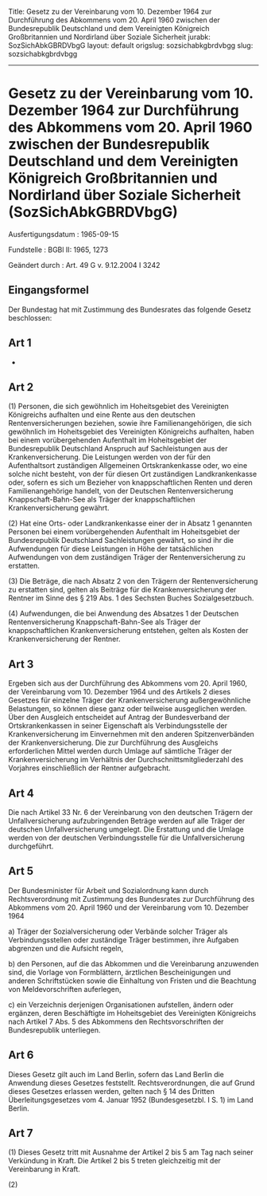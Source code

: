 Title: Gesetz zu der Vereinbarung vom 10. Dezember 1964 zur Durchführung des Abkommens
  vom 20. April 1960 zwischen der Bundesrepublik Deutschland und dem Vereinigten Königreich
  Großbritannien und Nordirland über Soziale Sicherheit
jurabk: SozSichAbkGBRDVbgG
layout: default
origslug: sozsichabkgbrdvbgg
slug: sozsichabkgbrdvbgg

---

# Gesetz zu der Vereinbarung vom 10. Dezember 1964 zur Durchführung des Abkommens vom 20. April 1960 zwischen der Bundesrepublik Deutschland und dem Vereinigten Königreich Großbritannien und Nordirland über Soziale Sicherheit (SozSichAbkGBRDVbgG)

Ausfertigungsdatum
:   1965-09-15

Fundstelle
:   BGBl II: 1965, 1273

Geändert durch
:   Art. 49 G v. 9.12.2004 I 3242


## Eingangsformel

Der Bundestag hat mit Zustimmung des Bundesrates das folgende Gesetz
beschlossen:


## Art 1

-


## Art 2

(1) Personen, die sich gewöhnlich im Hoheitsgebiet des Vereinigten
Königreichs aufhalten und eine Rente aus den deutschen
Rentenversicherungen beziehen, sowie ihre Familienangehörigen, die
sich gewöhnlich im Hoheitsgebiet des Vereinigten Königreichs
aufhalten, haben bei einem vorübergehenden Aufenthalt im Hoheitsgebiet
der Bundesrepublik Deutschland Anspruch auf Sachleistungen aus der
Krankenversicherung. Die Leistungen werden von der für den
Aufenthaltsort zuständigen Allgemeinen Ortskrankenkasse oder, wo eine
solche nicht besteht, von der für diesen Ort zuständigen
Landkrankenkasse oder, sofern es sich um Bezieher von
knappschaftlichen Renten und deren Familienangehörige handelt, von der
Deutschen Rentenversicherung Knappschaft-Bahn-See als Träger der
knappschaftlichen Krankenversicherung gewährt.

(2) Hat eine Orts- oder Landkrankenkasse einer der in Absatz 1
genannten Personen bei einem vorübergehenden Aufenthalt im
Hoheitsgebiet der Bundesrepublik Deutschland Sachleistungen gewährt,
so sind ihr die Aufwendungen für diese Leistungen in Höhe der
tatsächlichen Aufwendungen von dem zuständigen Träger der
Rentenversicherung zu erstatten.

(3) Die Beträge, die nach Absatz 2 von den Trägern der
Rentenversicherung zu erstatten sind, gelten als Beiträge für die
Krankenversicherung der Rentner im Sinne des § 219 Abs. 1 des Sechsten
Buches Sozialgesetzbuch.

(4) Aufwendungen, die bei Anwendung des Absatzes 1 der Deutschen
Rentenversicherung Knappschaft-Bahn-See als Träger der
knappschaftlichen Krankenversicherung entstehen, gelten als Kosten der
Krankenversicherung der Rentner.


## Art 3

Ergeben sich aus der Durchführung des Abkommens vom 20. April 1960,
der Vereinbarung vom 10. Dezember 1964 und des Artikels 2 dieses
Gesetzes für einzelne Träger der Krankenversicherung außergewöhnliche
Belastungen, so können diese ganz oder teilweise ausgeglichen werden.
Über den Ausgleich entscheidet auf Antrag der Bundesverband der
Ortskrankenkassen in seiner Eigenschaft als Verbindungsstelle der
Krankenversicherung im Einvernehmen mit den anderen Spitzenverbänden
der Krankenversicherung. Die zur Durchführung des Ausgleichs
erforderlichen Mittel werden durch Umlage auf sämtliche Träger der
Krankenversicherung im Verhältnis der Durchschnittsmitgliederzahl des
Vorjahres einschließlich der Rentner aufgebracht.


## Art 4

Die nach Artikel 33 Nr. 6 der Vereinbarung von den deutschen Trägern
der Unfallversicherung aufzubringenden Beträge werden auf alle Träger
der deutschen Unfallversicherung umgelegt. Die Erstattung und die
Umlage werden von der deutschen Verbindungsstelle für die
Unfallversicherung durchgeführt.


## Art 5

Der Bundesminister für Arbeit und Sozialordnung kann durch
Rechtsverordnung mit Zustimmung des Bundesrates zur Durchführung des
Abkommens vom 20. April 1960 und der Vereinbarung vom 10. Dezember
1964

a)  Träger der Sozialversicherung oder Verbände solcher Träger als
    Verbindungsstellen oder zuständige Träger bestimmen, ihre Aufgaben
    abgrenzen und die Aufsicht regeln,


b)  den Personen, auf die das Abkommen und die Vereinbarung anzuwenden
    sind, die Vorlage von Formblättern, ärztlichen Bescheinigungen und
    anderen Schriftstücken sowie die Einhaltung von Fristen und die
    Beachtung von Meldevorschriften auferlegen,


c)  ein Verzeichnis derjenigen Organisationen aufstellen, ändern oder
    ergänzen, deren Beschäftigte im Hoheitsgebiet des Vereinigten
    Königreichs nach Artikel 7 Abs. 5 des Abkommens den Rechtsvorschriften
    der Bundesrepublik unterliegen.





## Art 6

Dieses Gesetz gilt auch im Land Berlin, sofern das Land Berlin die
Anwendung dieses Gesetzes feststellt. Rechtsverordnungen, die auf
Grund dieses Gesetzes erlassen werden, gelten nach § 14 des Dritten
Überleitungsgesetzes vom 4. Januar 1952 (Bundesgesetzbl. I S. 1) im
Land Berlin.


## Art 7

(1) Dieses Gesetz tritt mit Ausnahme der Artikel 2 bis 5 am Tag nach
seiner Verkündung in Kraft. Die Artikel 2 bis 5 treten gleichzeitig
mit der Vereinbarung in Kraft.

(2)

